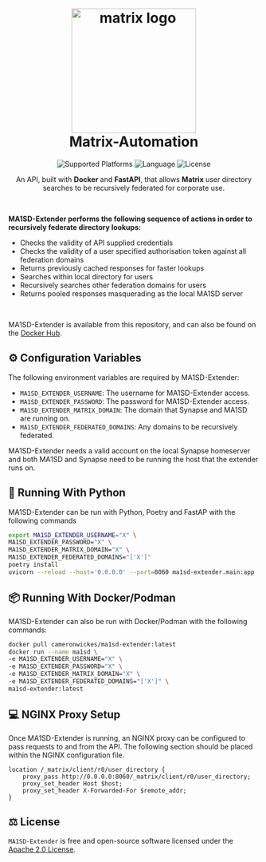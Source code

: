<h1 align="center">
  <img alt="matrix logo" src="https://www.cameronwickes.co.uk/ma1sd-extender.png" width="250px"/><br/>
  Matrix-Automation
</h1>

<p align="center">
  <img alt="Supported Platforms" src="https://img.shields.io/badge/Platform-Linux-blueviolet?color=blue&style=for-the-badge">
  <img alt="Language" src="https://img.shields.io/badge/Language-Python-blue?color=blueviolet&style=for-the-badge">
  <img alt="License" src="https://img.shields.io/github/license/cameronwickes/ma1sd-extender?color=brightgreen&style=for-the-badge">
</p>

<p align="center">
  An API, built with <b>Docker</b> and <b>FastAPI</b>, that allows <b>Matrix</b> user directory searches to be recursively federated for corporate use.
</p>

</br>

<p>
  <b>MA1SD-Extender performs the following sequence of actions in order to recursively federate directory lookups:</b>
  <ul>
    <li>Checks the validity of API supplied credentials</li>
    <li>Checks the validity of a user specified authorisation token against all federation domains</li>
    <li>Returns previously cached responses for faster lookups</li>
    <li>Searches within local directory for users</li>
    <li>Recursively searches other federation domains for users</li>
    <li>Returns pooled responses masquerading as the local MA1SD server</li>
  </ul>
  
  </br>
  
  MA1SD-Extender is available from this repository, and can also be found on the <a target="_blank" href="https://hub.docker.com/repository/docker/cameronwickes/ma1sd-extender">Docker Hub</a>.
</p>

## ⚙️ Configuration Variables

The following environment variables are required by MA1SD-Extender:

- `MA1SD_EXTENDER_USERNAME`: The username for MA1SD-Extender access.
- `MA1SD_EXTENDER_PASSWORD`: The password for MA1SD-Extender access.
- `MA1SD_EXTENDER_MATRIX_DOMAIN`: The domain that Synapse and MA1SD are running on.
- `MA1SD_EXTENDER_FEDERATED_DOMAINS`: Any domains to be recursively federated.

MA1SD-Extender needs a valid account on the local Synapse homeserver and both MA1SD and Synapse need to be running the host that the extender runs on.

## 🐍 Running With Python

MA1SD-Extender can be run with Python, Poetry and FastAP with the following commands

```bash
export MA1SD_EXTENDER_USERNAME="X" \
MA1SD_EXTENDER_PASSWORD="X" \
MA1SD_EXTENDER_MATRIX_DOMAIN="X" \
MA1SD_EXTENDER_FEDERATED_DOMAINS="['X']"
poetry install
uvicorn --reload --host='0.0.0.0' --port=8060 ma1sd-extender.main:app
```

## 📦 Running With Docker/Podman

MA1SD-Extender can also be run with Docker/Podman with the following commands:

```bash
docker pull cameronwickes/ma1sd-extender:latest
docker run --name ma1sd \
-e MA1SD_EXTENDER_USERNAME="X" \
-e MA1SD_EXTENDER_PASSWORD="X" \
-e MA1SD_EXTENDER_MATRIX_DOMAIN="X" \
-e MA1SD_EXTENDER_FEDERATED_DOMAINS="['X']" \
ma1sd-extender:latest
```

## 💻 NGINX Proxy Setup

Once MA1SD-Extender is running, an NGINX proxy can be configured to pass requests to and from the API. The following section should be placed within the NGINX configuration file.

```
location /_matrix/client/r0/user_directory {
    proxy_pass http://0.0.0.0:8060/_matrix/client/r0/user_directory;
    proxy_set_header Host $host;
    proxy_set_header X-Forwarded-For $remote_addr;
}
```

## ⚖️ License

`MA1SD-Extender` is free and open-source software licensed under the [Apache 2.0 License](https://github.com/cameronwickes/ma1sd-extender/blob/main/LICENSE).
